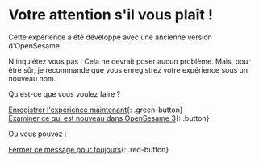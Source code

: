 # Votre attention s'il vous plaît !

Cette expérience a été développé avec une ancienne version d'OpenSesame.

N'inquiétez vous pas ! Cela ne devrait poser aucun problème. Mais, pour être sûr, je recommande que vous enregistrez votre expérience sous un nouveau nom.

Qu'est-ce que vous voulez faire ?

[Enregistrer l'expérience maintenant](opensesame://action.save){: .green-button} <br />
[Examiner ce qui est nouveau dans OpenSesame 3](new:html://osdoc.cogsci.nl/3.0/miscellaneous/important-changes-3/){: .button} <br />

Ou vous pouvez :

[Fermer ce message pour toujours](opensesame://event.os3n_dismiss_old_experiment){: .red-button}

